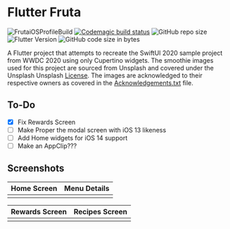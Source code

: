 # Flutter Fruta

 ![FrutaiOSProfileBuild](https://github.com/TJMusiitwa/flutter_fruta/workflows/FrutaiOSProfileBuild/badge.svg) [![Codemagic build status](https://api.codemagic.io/apps/5fb543084c483750193006d5/5fb543084c483750193006d4/status_badge.svg)](https://codemagic.io/apps/5fb543084c483750193006d5/5fb543084c483750193006d4/latest_build) 	   ![GitHub repo size](https://img.shields.io/github/repo-size/TJMusiitwa/flutter_fruta?style=plastic) ![Flutter Version](https://img.shields.io/badge/Flutter-1.22.2-blue?style=plastic) ![GitHub code size in bytes](https://img.shields.io/github/languages/code-size/TJMusiitwa/flutter_fruta?style=plastic)  

A Flutter project that attempts to recreate the SwiftUI 2020 sample project from WWDC 2020 using only Cupertino widgets.
The smoothie images used for this project are sourced from Unsplash and covered under the Unsplash Unsplash [License](https://unsplash.com/license). The images are acknowledged to their respective owners as covered in the [Acknowledgements.txt](https://github.com/TJMusiitwa/flutter_fruta/blob/main/Acknowledgments.txt) file.

## To-Do

 - [x] Fix Rewards Screen
 - [ ] Make Proper the modal screen with iOS 13 likeness
 - [ ] Add Home widgets for iOS 14 support
 - [ ] Make an AppClip???

 ## Screenshots
|Home Screen  |Menu Details  |
|--|--|
|| |

|Rewards Screen|Recipes Screen  |
|--|--|
|  |  |
